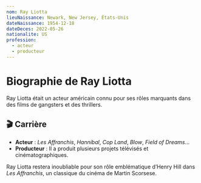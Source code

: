 ```yaml
---
nom: Ray Liotta
lieuNaissance: Newark, New Jersey, États-Unis
dateNaissance: 1954-12-18
dateDeces: 2022-05-26
nationalite: US
profession:
  - acteur
  - producteur
---
```


# Biographie de Ray Liotta

Ray Liotta était un acteur américain connu pour ses rôles marquants dans des films de gangsters et des thrillers.

## 🎬 Carrière

- **Acteur** : *Les Affranchis*, *Hannibal*, *Cop Land*, *Blow*, *Field of Dreams*...
- **Producteur** : Il a produit plusieurs projets télévisés et cinématographiques.

Ray Liotta restera inoubliable pour son rôle emblématique d’Henry Hill dans *Les Affranchis*, un classique du cinéma de Martin Scorsese.

